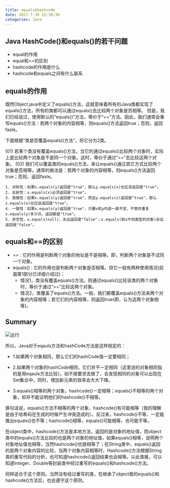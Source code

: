 ```yaml
---
title: equals&hashcode
date: 2017-7-30 22:30:30
categories: Java
---
```

## Java HashCode()和equals()的若干问题
* equal的作用
* equal和==的区别
* hashcode的作用是什么
* hashcode和equals之间有什么联系

## equals的作用

既然Object.java中定义了equals()方法，这就意味着所有的Java类都实现了equals()方法，所有的类都可以通过equals()去比较两个对象是否相等。 但是，我们已经说过，使用默认的“equals()”方法，等价于“==”方法。因此，我们通常会重写equals()方法：若两个对象的内容相等，则equals()方法返回true；否则，返回fasle。  

下面根据“类是否覆盖equals()方法”，将它分为2类。

(01) 若某个类没有覆盖equals()方法，当它的通过equals()比较两个对象时，实际上是比较两个对象是不是同一个对象。这时，等价于通过“==”去比较这两个对象。
(02) 我们可以覆盖类的equals()方法，来让equals()通过其它方式比较两个对象是否相等。通常的做法是：若两个对象的内容相等，则equals()方法返回true；否则，返回fasle。

```text
1. 对称性：如果x.equals(y)返回是"true"，那么y.equals(x)也应该返回是"true"。
2. 反射性：x.equals(x)必须返回是"true"。
3. 类推性：如果x.equals(y)返回是"true"，而且y.equals(z)返回是"true"，那么z.equals(x)也应该返回是"true"。
4. 一致性：如果x.equals(y)返回是"true"，只要x和y内容一直不变，不管你重复x.equals(y)多少次，返回都是"true"。
5. 非空性，x.equals(null)，永远返回是"false"；x.equals(和x不同类型的对象)永远返回是"false"。
```

## equals和==的区别


* == : 它的作用是判断两个对象的地址是不是相等。即，判断两个对象是不试同一个对象。
* equals() : 它的作用也是判断两个对象是否相等。但它一般有两种使用情况(前面第1部分已详细介绍过)：
    - 情况1，类没有覆盖equals()方法。则通过equals()比较该类的两个对象时，等价于通过“==”比较这两个对象。
    - 情况2，类覆盖了equals()方法。一般，我们都覆盖equals()方法来两个对象的内容相等；若它们的内容相等，则返回true(即，认为这两个对象相等)。

## Summary
![远行](https://img.wkcontent.com/assets/2017-09-16/873b514a-f96b-4727-a159-178f2ac3a3df.png)

 所以，Java对于eqauls方法和hashCode方法是这样规定的：
 
 * 1.如果两个对象相同，那么它们的hashCode值一定要相同；

 * 2.如果两个对象的hashCode相同，它们并不一定相同（这里说的对象相同指的是用eqauls方法比较）。如不按要求去做了，会发现相同的对象可以出现在Set集合中，同时，增加新元素的效率会大大下降。
 * 3.equals()相等的两个对象，hashcode()一定相等；equals()不相等的两个对象，却并不能证明他们的hashcode()不相等。

换句话说，equals()方法不相等的两个对象，hashcode()有可能相等（我的理解是由于哈希码在生成的时候产生冲突造成的）。反过来，hashcode()不等，一定能推出equals()也不等；hashcode()相等，equals()可能相等，也可能不等。

在object类中，hashcode()方法是本地方法，返回的是对象的地址值，而object类中的equals()方法比较的也是两个对象的地址值，如果equals()相等，说明两个对象地址值也相等，当然hashcode()也就相等了；在String类中，equals()返回的是两个对象内容的比较，当两个对象内容相等时，Hashcode()方法根据String类的重写代码的分析，也可知道hashcode()返回结果也会相等。以此类推，可以知道Integer、Double等封装类中经过重写的equals()和hashcode()方法。

同样适合于这个原则。当然没有经过重写的类，在继承了object类的equals()和hashcode()方法后，也会遵守这个原则。


